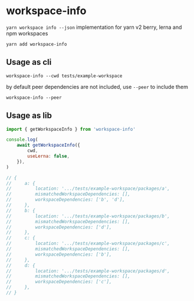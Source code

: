 # workspace-info

`yarn workspace info --json` implementation for yarn v2 berry, lerna and npm workspaces

```
yarn add workspace-info
```

## Usage as cli

```
workspace-info --cwd tests/example-workspace
```

by default peer dependencies are not included, use `--peer` to include them
```
workspace-info --peer
```

## Usage as lib

```js
import { getWorkspaceInfo } from 'workspace-info'

console.log(
    await getWorkspaceInfo({
        cwd,
        useLerna: false,
    }),
)

// {
//     a: {
//         location: '.../tests/example-workspace/packages/a',
//         mismatchedWorkspaceDependencies: [],
//         workspaceDependencies: ['b', 'd'],
//     },
//     b: {
//         location: '.../tests/example-workspace/packages/b',
//         mismatchedWorkspaceDependencies: [],
//         workspaceDependencies: ['d'],
//     },
//     c: {
//         location: '.../tests/example-workspace/packages/c',
//         mismatchedWorkspaceDependencies: [],
//         workspaceDependencies: ['b'],
//     },
//     d: {
//         location: '.../tests/example-workspace/packages/d',
//         mismatchedWorkspaceDependencies: [],
//         workspaceDependencies: ['c'],
//     },
// }
```
